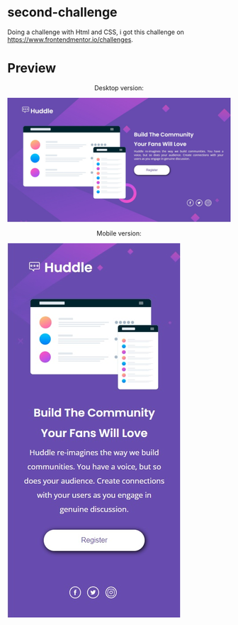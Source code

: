 # second-challenge

Doing a challenge with Html and CSS, i got this challenge on https://www.frontendmentor.io/challenges.

# Preview

<p align="center">Desktop version:</p>

![desktop preview](https://github.com/PabloFDD/second-challenge/blob/main/design/desktop-by-pvblu.jpg?raw=true)

<p align="center">Mobile version:

![mobile preview](https://github.com/PabloFDD/second-challenge/blob/main/design/mobile-by-pvblu.jpg?raw=true)</p>